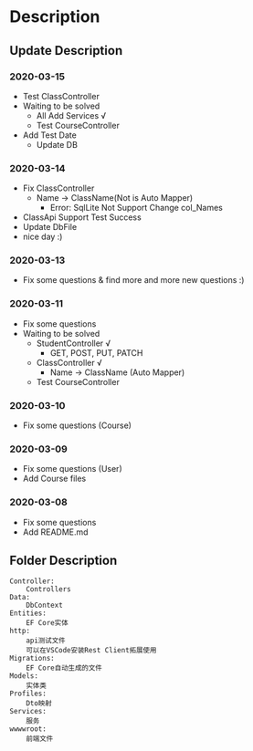 # Description

## Update Description

### 2020-03-15
* Test ClassController
* Waiting to be solved
  * All Add Services  √
  * Test CourseController
* Add Test Date
  * Update DB

### 2020-03-14
* Fix ClassController
  * Name -> ClassName(Not is Auto Mapper)
    * Error: SqlLite Not Support Change col_Names
* ClassApi Support Test Success
* Update DbFile
* nice day :)

### 2020-03-13
* Fix some questions & find more and more new questions :)

### 2020-03-11
* Fix some questions
* Waiting to be solved
  * StudentController   √
    * GET, POST, PUT, PATCH
  * ClassController √
    * Name -> ClassName (Auto Mapper)
  * Test CourseController

### 2020-03-10
* Fix some questions (Course)

### 2020-03-09
* Fix some questions (User)
* Add Course files

### 2020-03-08
* Fix some questions
* Add README.md

## Folder Description
    Controller:
        Controllers
    Data:
        DbContext
    Entities:
        EF Core实体
    http:
        api测试文件
        可以在VSCode安装Rest Client拓展使用
    Migrations:
        EF Core自动生成的文件
    Models:
        实体类
    Profiles:
        Dto映射
    Services:
        服务
    wwwwroot:
        前端文件
